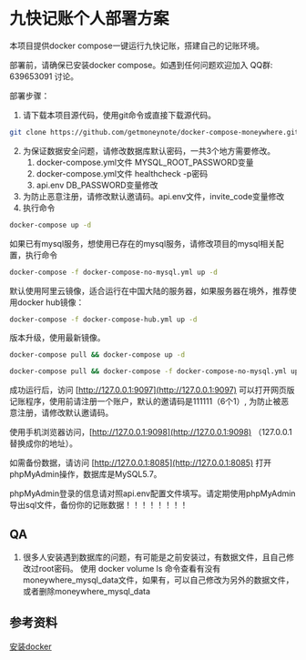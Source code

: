 # 九快记账个人部署方案

本项目提供docker compose一键运行九快记账，搭建自己的记账环境。

部署前，请确保已安装docker compose。如遇到任何问题欢迎加入 QQ群: 639653091 讨论。

部署步骤：
1. 请下载本项目源代码，使用git命令或直接下载源代码。

```sh
git clone https://github.com/getmoneynote/docker-compose-moneywhere.git && cd docker-compose-moneywhere
```

2. 为保证数据安全问题，请修改数据库默认密码，一共3个地方需要修改。
   1. docker-compose.yml文件 MYSQL_ROOT_PASSWORD变量
   2. docker-compose.yml文件 healthcheck -p密码
   3. api.env DB_PASSWORD变量修改
3. 为防止恶意注册，请修改默认邀请码。api.env文件，invite_code变量修改
4. 执行命令

```sh
docker-compose up -d
```

如果已有mysql服务，想使用已存在的mysql服务，请修改项目的mysql相关配置，执行命令

```sh
docker-compose -f docker-compose-no-mysql.yml up -d
```


默认使用阿里云镜像，适合运行在中国大陆的服务器，如果服务器在境外，推荐使用docker hub镜像：

```sh
docker-compose -f docker-compose-hub.yml up -d
```

版本升级，使用最新镜像。
```sh
docker-compose pull && docker-compose up -d
```
```sh
docker-compose pull && docker-compose -f docker-compose-no-mysql.yml up -d
```

成功运行后，访问 [http://127.0.0.1:9097](http://127.0.0.1:9097) 可以打开网页版记账程序，使用前请注册一个账户，默认的邀请码是111111（6个1）, 为防止被恶意注册，请修改默认邀请码。

使用手机浏览器访问，[http://127.0.0.1:9098](http://127.0.0.1:9098) （127.0.0.1替换成你的地址）。

如需备份数据，请访问 [http://127.0.0.1:8085](http://127.0.0.1:8085) 打开phpMyAdmin操作，数据库是MySQL5.7。

phpMyAdmin登录的信息请对照api.env配置文件填写。请定期使用phpMyAdmin导出sql文件，备份你的记账数据！！！！！！！！

## QA
1. 很多人安装遇到数据库的问题，有可能是之前安装过，有数据文件，且自己修改过root密码。 使用 docker volume ls 命令查看有没有moneywhere_mysql_data文件，如果有，可以自己修改为另外的数据文件，或者删除moneywhere_mysql_data

## 参考资料
[安装docker](https://www.digitalocean.com/community/tutorials/how-to-install-and-use-docker-on-centos-7)
